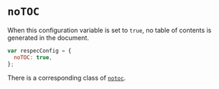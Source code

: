 # `noTOC`

When this configuration variable is set to `true`, no table of contents is generated in the document.


```js "example": "Do not generate a Table of Contents."
var respecConfig = {
  noTOC: true,
};
```

There is a corresponding class of [`notoc`](notoc-class).
